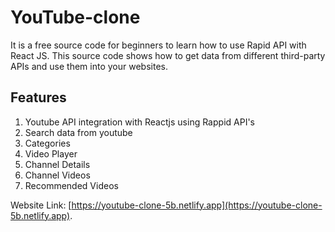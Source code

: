 # YouTube-clone
It is a free source code for beginners to learn how to use Rapid API with React JS. This source code shows how to get data from different third-party APIs and use them into your websites.

## Features
1) Youtube API integration with Reactjs using Rappid API's
2) Search data from youtube
3) Categories
4) Video Player
5) Channel Details
6) Channel Videos
7) Recommended Videos


Website Link: [https://youtube-clone-5b.netlify.app](https://youtube-clone-5b.netlify.app).



